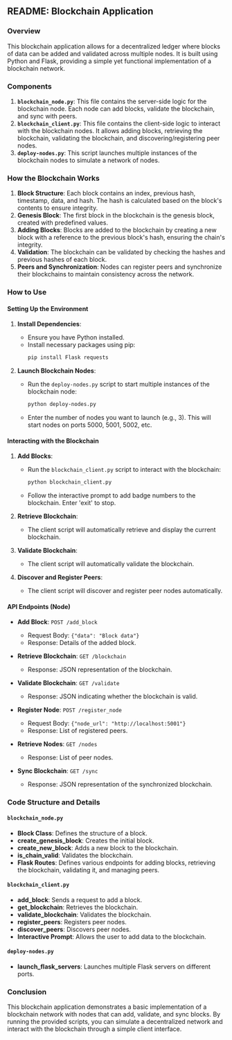 ## README: Blockchain Application

### Overview

This blockchain application allows for a decentralized ledger where blocks of data can be added and validated across multiple nodes. It is built using Python and Flask, providing a simple yet functional implementation of a blockchain network.

### Components

1. **`blockchain_node.py`**: This file contains the server-side logic for the blockchain node. Each node can add blocks, validate the blockchain, and sync with peers.
2. **`blockchain_client.py`**: This file contains the client-side logic to interact with the blockchain nodes. It allows adding blocks, retrieving the blockchain, validating the blockchain, and discovering/registering peer nodes.
3. **`deploy-nodes.py`**: This script launches multiple instances of the blockchain nodes to simulate a network of nodes.

### How the Blockchain Works

1. **Block Structure**: Each block contains an index, previous hash, timestamp, data, and hash. The hash is calculated based on the block's contents to ensure integrity.
2. **Genesis Block**: The first block in the blockchain is the genesis block, created with predefined values.
3. **Adding Blocks**: Blocks are added to the blockchain by creating a new block with a reference to the previous block's hash, ensuring the chain's integrity.
4. **Validation**: The blockchain can be validated by checking the hashes and previous hashes of each block.
5. **Peers and Synchronization**: Nodes can register peers and synchronize their blockchains to maintain consistency across the network.

### How to Use

#### Setting Up the Environment

1. **Install Dependencies**:
   - Ensure you have Python installed.
   - Install necessary packages using pip:
     ```sh
     pip install Flask requests
     ```

2. **Launch Blockchain Nodes**:
   - Run the `deploy-nodes.py` script to start multiple instances of the blockchain node:
     ```sh
     python deploy-nodes.py
     ```
   - Enter the number of nodes you want to launch (e.g., 3). This will start nodes on ports 5000, 5001, 5002, etc.

#### Interacting with the Blockchain

1. **Add Blocks**:
   - Run the `blockchain_client.py` script to interact with the blockchain:
     ```sh
     python blockchain_client.py
     ```
   - Follow the interactive prompt to add badge numbers to the blockchain. Enter 'exit' to stop.

2. **Retrieve Blockchain**:
   - The client script will automatically retrieve and display the current blockchain.

3. **Validate Blockchain**:
   - The client script will automatically validate the blockchain.

4. **Discover and Register Peers**:
   - The client script will discover and register peer nodes automatically.

#### API Endpoints (Node)

- **Add Block**: `POST /add_block`
  - Request Body: `{"data": "Block data"}`
  - Response: Details of the added block.

- **Retrieve Blockchain**: `GET /blockchain`
  - Response: JSON representation of the blockchain.

- **Validate Blockchain**: `GET /validate`
  - Response: JSON indicating whether the blockchain is valid.

- **Register Node**: `POST /register_node`
  - Request Body: `{"node_url": "http://localhost:5001"}`
  - Response: List of registered peers.

- **Retrieve Nodes**: `GET /nodes`
  - Response: List of peer nodes.

- **Sync Blockchain**: `GET /sync`
  - Response: JSON representation of the synchronized blockchain.

### Code Structure and Details

#### `blockchain_node.py`

- **Block Class**: Defines the structure of a block.
- **create_genesis_block**: Creates the initial block.
- **create_new_block**: Adds a new block to the blockchain.
- **is_chain_valid**: Validates the blockchain.
- **Flask Routes**: Defines various endpoints for adding blocks, retrieving the blockchain, validating it, and managing peers.

#### `blockchain_client.py`

- **add_block**: Sends a request to add a block.
- **get_blockchain**: Retrieves the blockchain.
- **validate_blockchain**: Validates the blockchain.
- **register_peers**: Registers peer nodes.
- **discover_peers**: Discovers peer nodes.
- **Interactive Prompt**: Allows the user to add data to the blockchain.

#### `deploy-nodes.py`

- **launch_flask_servers**: Launches multiple Flask servers on different ports.

### Conclusion

This blockchain application demonstrates a basic implementation of a blockchain network with nodes that can add, validate, and sync blocks. By running the provided scripts, you can simulate a decentralized network and interact with the blockchain through a simple client interface.
